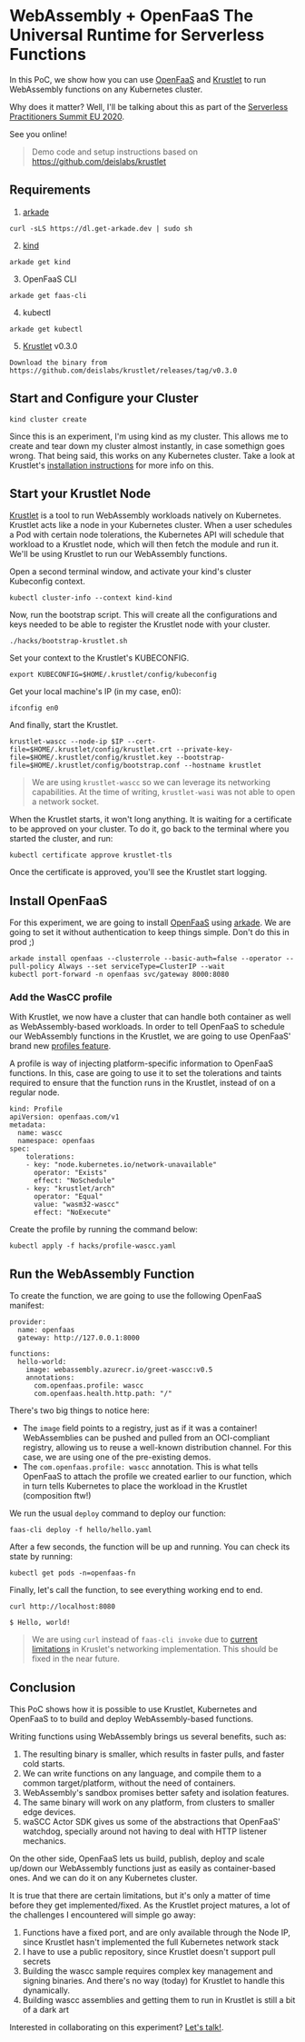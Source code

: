# WebAssembly + OpenFaaS The Universal Runtime for Serverless Functions

In this PoC, we show how you can use [OpenFaaS](https://openfaas.com) and [Krustlet](https://github.com/deislabs/krustlet) to run WebAssembly functions on any Kubernetes cluster.

Why does it matter? Well, I'll be talking about this as part of the [Serverless Practitioners Summit EU 2020](https://spseu20.sched.com/event/aYpr/webassembly-openfaas-the-universal-runtime-for-serverless-functions-ramiro-berrelleza-okteto). 

See you online!

> Demo code and setup instructions based on https://github.com/deislabs/krustlet

## Requirements

1. [arkade](https://github.com/alexellis/arkade)
```
curl -sLS https://dl.get-arkade.dev | sudo sh
```

2. [kind](https://github.com/kubernetes-sigs/kind)
```
arkade get kind
```

3. OpenFaaS CLI
```
arkade get faas-cli
```

4. kubectl
```
arkade get kubectl
```

5. [Krustlet](https://github.com/deislabs/krustlet) v0.3.0
```
Download the binary from https://github.com/deislabs/krustlet/releases/tag/v0.3.0
```

## Start and Configure your Cluster

```
kind cluster create
```

Since this is an experiment, I'm using kind as my cluster. This allows me to create and tear down my cluster almost instantly, in case somethign goes wrong. That being said, this works on any Kubernetes cluster. Take a look at Krustlet's [installation instructions](https://github.com/deislabs/krustlet/blob/master/docs/intro/install.md) for more info on this.

## Start your Krustlet Node

[Krustlet](https://github.com/deislabs/krustlet) is a tool to run WebAssembly workloads natively on Kubernetes. Krustlet acts like a node in your Kubernetes cluster. When a user schedules a Pod with certain node tolerations, the Kubernetes API will schedule that workload to a Krustlet node, which will then fetch the module and run it. We'll be using Krustlet to run our WebAssembly functions.

Open a second terminal window, and activate your kind's cluster Kubeconfig context.

```
kubectl cluster-info --context kind-kind
```

Now, run the bootstrap script. This will create all the configurations and keys needed to be able to register the Krustlet node with your cluster.

```
./hacks/bootstrap-krustlet.sh
```

Set your context to the Krustlet's KUBECONFIG.
```
export KUBECONFIG=$HOME/.krustlet/config/kubeconfig
```

Get your local machine's IP (in my case, en0):
```
ifconfig en0
```

And finally, start the Krustlet.
```
krustlet-wascc --node-ip $IP --cert-file=$HOME/.krustlet/config/krustlet.crt --private-key-file=$HOME/.krustlet/config/krustlet.key --bootstrap-file=$HOME/.krustlet/config/bootstrap.conf --hostname krustlet
```

> We are using `krustlet-wascc` so we can leverage its networking capabilities. At the time of writing, `krustlet-wasi` was not able to open a network socket.

When the Krustlet starts, it won't long anything. It is waiting for a certificate to be approved on your cluster. To do it, go back to the terminal where you started the cluster, and run:

```
kubectl certificate approve krustlet-tls
```

Once the certificate is approved, you'll see the Krustlet start logging. 

## Install OpenFaaS

For this experiment, we are going to install [OpenFaaS](https://www.openfaas.com/) using [arkade](https://github.com/alexellis/arkade). We are going to set it without authentication to keep things simple. Don't do this in prod ;)

```
arkade install openfaas --clusterrole --basic-auth=false --operator --pull-policy Always --set serviceType=ClusterIP --wait 
kubectl port-forward -n openfaas svc/gateway 8000:8080
```

### Add the WasCC profile

With Krustlet, we now have a cluster that can handle both container as well as WebAssembly-based workloads. In order to tell OpenFaaS to schedule our WebAssembly functions in the Krustlet, we are going to use OpenFaaS' brand new [profiles feature](https://github.com/openfaas/faas-netes/blob/master/chart/openfaas/templates/crd.yaml#L109). 

A profile is  way of injecting platform-specific information to OpenFaaS functions. In this, case are going to use it to set the tolerations and taints required to ensure that the function runs in the Krustlet, instead of on a regular node. 

```
kind: Profile
apiVersion: openfaas.com/v1
metadata:
  name: wascc
  namespace: openfaas
spec:
    tolerations:
    - key: "node.kubernetes.io/network-unavailable"
      operator: "Exists"
      effect: "NoSchedule"
    - key: "krustlet/arch"
      operator: "Equal"
      value: "wasm32-wascc"
      effect: "NoExecute"
```

Create the profile by running the command below:

```
kubectl apply -f hacks/profile-wascc.yaml
```

## Run the WebAssembly Function

To create the function, we are going to use the following OpenFaaS manifest:

```
provider:
  name: openfaas
  gateway: http://127.0.0.1:8000

functions:
  hello-world:
    image: webassembly.azurecr.io/greet-wascc:v0.5
    annotations:
      com.openfaas.profile: wascc
      com.openfaas.health.http.path: "/"
```

There's two big things to notice here:
- The `image` field points to a registry, just as if it was a container! WebAssemblies can be pushed and pulled from an OCI-compliant registry, allowing us to reuse a well-known distribution channel. For this case, we are using one of the pre-existing demos.
- The `com.openfaas.profile: wascc` annotation. This is what tells OpenFaaS to attach the profile we created earlier to our function, which in turn tells Kubernetes to place the workload in the Krustlet (composition ftw!)

We run the usual `deploy` command to deploy our function:
```
faas-cli deploy -f hello/hello.yaml
```

After a few seconds, the function will be up and running. You can check its state by running:

```
kubectl get pods -n=openfaas-fn
```

Finally, let's call the function, to see everything working end to end. 

```
curl http://localhost:8080
```

```
$ Hello, world!
```

> We are using `curl` instead of `faas-cli invoke` due to [current limitations](https://github.com/deislabs/krustlet/issues/293) in Kruslet's networking implementation. This should be fixed in the near future.

## Conclusion

This PoC shows how it is possible to use Krustlet, Kubernetes and OpenFaaS to to build and deploy WebAssembly-based functions. 

Writing functions using WebAssembly brings us several benefits, such as:
1. The resulting binary is smaller, which results in faster pulls, and faster cold starts.
1. We can write functions on any language, and compile them to a common target/platform, without the need of containers.
1. WebAssembly's sandbox promises better safety and isolation features.
1. The same binary will work on any platform, from clusters to smaller edge devices.
1. waSCC Actor SDK gives us some of the  abstractions that OpenFaaS' watchdog, specially around not having to deal with HTTP listener mechanics.

On the other side, OpenFaaS lets us build, publish, deploy and scale up/down our WebAssembly functions just as easily as container-based ones. And we can do it on any Kubernetes cluster. 

It is true that there are certain limitations, but it's only a matter of time before they get implemented/fixed. As the Krustlet project matures, a lot of the challenges I encountered will simple go away:

1. Functions have a fixed port, and are only available through the Node IP, since Krustlet hasn't implemented the full Kubernetes network stack
1. I have to use a public repository, since Krustlet doesn't support pull secrets
1. Building the wascc sample requires complex key management and signing binaries. And there's no way (today) for Krustlet to handle this dynamically.
1. Building wascc assemblies and getting them to run in Krustlet is still a bit of a dark art

Interested in collaborating on this experiment? [Let's talk!](https://twitter.com/rberrelleza).

